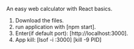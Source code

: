 An easy web calculator with React basics.

1. Download the files.
2. run application with [npm start].
3. Enter(if default port): [http://localhost:3000].
4. App kill: [lsof -i :3000]
             [kill -9 PID]
